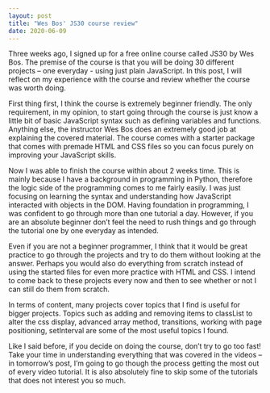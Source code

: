 ```yaml
---
layout: post
title: "Wes Bos' JS30 course review"
date: 2020-06-09
---
```


Three weeks ago, I signed up for a free online course called JS30 by Wes Bos. The premise of the course is that you will be doing 30 different projects – one everyday - using just plain JavaScript. In this post, I will reflect on my experience with the course and review whether the course was worth doing.

First thing first, I think the course is extremely beginner friendly. The only requirement, in my opinion, to start going through the course is just know a little bit of basic JavaScript syntax such as defining variables and functions. Anything else, the instructor Wes Bos does an extremely good job at explaining the covered material. The course comes with a starter package that comes with premade HTML and CSS files so you can focus purely on improving your JavaScript skills.

Now I was able to finish the course within about 2 weeks time. This is mainly because I have a background in programming in Python, therefore the logic side of the programming comes to me fairly easily. I was just focusing on learning the syntax and understanding how JavaScript interacted with objects in the DOM. Having foundation in programming, I was confident to go through more than one tutorial a day. However, if you are an absolute beginner don’t feel the need to rush things and go through the tutorial one by one everyday as intended. 

Even if you are not a beginner programmer, I think that it would be great practice to go through the projects and try to do them without looking at the answer. Perhaps you would also do everything from scratch instead of using the started files for even more practice with HTML and CSS. I intend to come back to these projects every now and then to see whether or not I can still do them from scratch.

In terms of content, many projects cover topics that I find is useful for bigger projects. Topics such as adding and removing items to classList to alter the css display, advanced array method, transitions, working with page positioning, setInterval are some of the most useful topics I found.  

Like I said before, if you decide on doing the course, don’t try to go too fast! Take your time in understanding everything that was covered in the videos – in tomorrow’s post, I’m going to go though the process getting the most out of every video tutorial. It is also absolutely fine to skip some of the tutorials that does not interest you so much.


